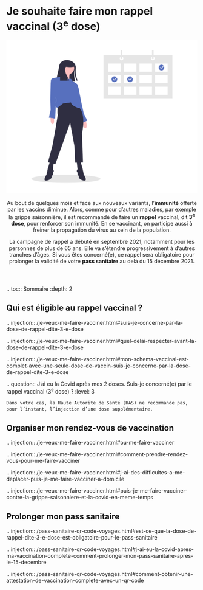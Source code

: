 # Je souhaite faire mon rappel vaccinal (3<sup>e</sup> dose)

<img src="illustrations/symptomespasses.svg">

<header>
    <p class="big">
        Au bout de quelques mois et face aux nouveaux variants, l’<strong>immunité</strong> offerte par les vaccins diminue. Alors, comme pour d’autres maladies, par exemple la grippe saisonnière, il est recommandé de faire un <strong>rappel</strong> vaccinal, dit <strong>3<sup>e</sup> dose</strong>, pour renforcer son immunité. En se vaccinant, on participe aussi à freiner la propagation du virus au sein de la population.
    </p>
    <p class="big">
        La campagne de rappel a débuté en septembre 2021, notamment pour les personnes de plus de 65 ans. Elle va s’étendre progressivement à d’autres tranches d’âges. Si vous êtes concerné(e), ce rappel sera obligatoire pour prolonger la validité de votre <strong>pass sanitaire</strong> au delà du 15 décembre 2021.
    </p>
</header>

.. toc:: Sommaire
    :depth: 2

<div itemscope itemtype="https://schema.org/FAQPage">

## Qui est éligible au rappel vaccinal ?

.. injection:: /je-veux-me-faire-vacciner.html#suis-je-concerne-par-la-dose-de-rappel-dite-3-e-dose

.. injection:: /je-veux-me-faire-vacciner.html#quel-delai-respecter-avant-la-dose-de-rappel-dite-3-e-dose

.. injection:: /je-veux-me-faire-vacciner.html#mon-schema-vaccinal-est-complet-avec-une-seule-dose-de-vaccin-suis-je-concerne-par-la-dose-de-rappel-dite-3-e-dose

.. question:: J’ai eu la Covid après mes 2 doses. Suis-je concerné(e) par le rappel vaccinal (3<sup>e</sup> dose) ?
    :level: 3

    Dans votre cas, la Haute Autorité de Santé (HAS) ne recommande pas, pour l’instant, l’injection d’une dose supplémentaire.

## Organiser mon rendez-vous de vaccination

.. injection:: /je-veux-me-faire-vacciner.html#ou-me-faire-vacciner

.. injection:: /je-veux-me-faire-vacciner.html#comment-prendre-rendez-vous-pour-me-faire-vacciner

.. injection:: /je-veux-me-faire-vacciner.html#j-ai-des-difficultes-a-me-deplacer-puis-je-me-faire-vacciner-a-domicile

.. injection:: /je-veux-me-faire-vacciner.html#puis-je-me-faire-vacciner-contre-la-grippe-saisonniere-et-la-covid-en-meme-temps

## Prolonger mon pass sanitaire

.. injection:: /pass-sanitaire-qr-code-voyages.html#est-ce-que-la-dose-de-rappel-dite-3-e-dose-est-obligatoire-pour-le-pass-sanitaire

.. injection:: /pass-sanitaire-qr-code-voyages.html#j-ai-eu-la-covid-apres-ma-vaccination-complete-comment-prolonger-mon-pass-sanitaire-apres-le-15-decembre

.. injection:: /pass-sanitaire-qr-code-voyages.html#comment-obtenir-une-attestation-de-vaccination-complete-avec-un-qr-code

</div>
